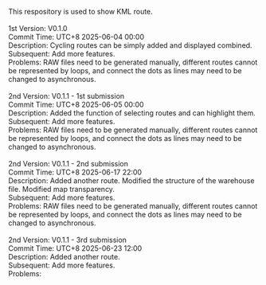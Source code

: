 This respository is used to show KML route.<br>
<br>
1st Version: V0.1.0<br>
Commit Time: UTC+8 2025-06-04 00:00<br>
Description: Cycling routes can be simply added and displayed combined.<br>
Subsequent: Add more features.<br>
Problems: RAW files need to be generated manually, different routes cannot be represented by loops, and connect the dots as lines may need to be changed to asynchronous.<br>
<br>
2nd Version: V0.1.1 - 1st submission<br>
Commit Time: UTC+8 2025-06-05 00:00<br>
Description: Added the function of selecting routes and can highlight them.<br>
Subsequent: Add more features.<br>
Problems: RAW files need to be generated manually, different routes cannot be represented by loops, and connect the dots as lines may need to be changed to asynchronous.<br>
<br>
2nd Version: V0.1.1 - 2nd submission<br>
Commit Time: UTC+8 2025-06-17 22:00<br>
Description: Added another route. Modified the structure of the warehouse file. Modified map transparency.<br>
Subsequent: Add more features.<br>
Problems: RAW files need to be generated manually, different routes cannot be represented by loops, and connect the dots as lines may need to be changed to asynchronous.<br>
<br>
2nd Version: V0.1.1 - 3rd submission<br>
Commit Time: UTC+8 2025-06-23 12:00<br>
Description: Added another route.<br>
Subsequent: Add more features.<br>
Problems: <br>
